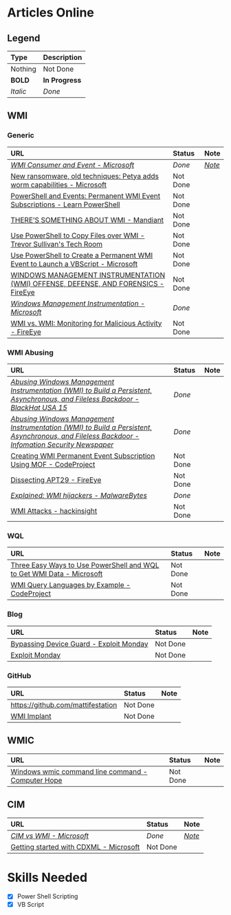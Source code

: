 # Articles Online
## Legend
| Type 	   | Description     |
| :--------| :-------------- |
| Nothing  | Not Done        |
| **BOLD** | **In Progress** |
| *Italic* | *Done*		       |

## WMI
### Generic
| URL | Status | Note |
| :-- | :----- | :--- |
| [*WMI Consumer and Event - Microsoft*](https://msdn.microsoft.com/en-us/library/aa389751(v=vs.85).aspx) | *Done* | [*Note*](Notes/Create_WMI_Events_Binding.md) |
| [New ransomware, old techniques: Petya adds worm capabilities - Microsoft](https://blogs.technet.microsoft.com/mmpc/2017/06/27/new-ransomware-old-techniques-petya-adds-worm-capabilities/) | Not Done | |
| [PowerShell and Events: Permanent WMI Event Subscriptions - Learn PowerShell](https://learn-powershell.net/2013/08/14/powershell-and-events-permanent-wmi-event-subscriptions/) | Not Done | |
| [THERE’S SOMETHING ABOUT WMI - Mandiant](https://www.sans.org/summit-archives/file/summit-archive-1492187258.pdf) | Not Done | |
| [Use PowerShell to Copy Files over WMI - Trevor Sullivan's Tech Room](https://trevorsullivan.net/2016/10/20/use-powershell-copy-files-wmi/) | Not Done | |
| [Use PowerShell to Create a Permanent WMI Event to Launch a VBScript - Microsoft](https://blogs.technet.microsoft.com/heyscriptingguy/2012/07/20/use-powershell-to-create-a-permanent-wmi-event-to-launch-a-vbscript/) | Not Done | |
| [WINDOWS MANAGEMENT INSTRUMENTATION (WMI) OFFENSE, DEFENSE, AND FORENSICS - FireEye](https://www.fireeye.com/content/dam/fireeye-www/global/en/current-threats/pdfs/wp-windows-management-instrumentation.pdf) | Not Done | |
| [*Windows Management Instrumentation - Microsoft*](https://msdn.microsoft.com/en-us/library/aa394582(v=vs.85).aspx) | *Done* | |
| [WMI vs. WMI: Monitoring for Malicious Activity - FireEye](https://www.fireeye.com/blog/threat-research/2016/08/wmi_vs_wmi_monitor.html) | Not Done | |


### WMI Abusing
| URL | Status | Note |
| :-- | :----- | :--- |
| [*Abusing Windows Management Instrumentation (WMI) to Build a Persistent, Asynchronous, and Fileless Backdoor - BlackHat USA 15*](https://www.blackhat.com/docs/us-15/materials/us-15-Graeber-Abusing-Windows-Management-Instrumentation-WMI-To-Build-A-Persistent%20Asynchronous-And-Fileless-Backdoor.pdf) | *Done* | |
| [*Abusing Windows Management Instrumentation (WMI) to Build a Persistent, Asynchronous, and Fileless Backdoor - Infomation Security Newspaper*](http://www.securitynewspaper.com/2015/10/10/abusing-windows-management-instrumentation-wmi-to-build-a-persistent-asynchronous-and-fileless-backdoor/) | *Done* | |
| [Creating WMI Permanent Event Subscription Using MOF - CodeProject](https://www.codeproject.com/Articles/28226/Creating-WMI-Permanent-Event-Subscriptions-Using-M) | Not Done | |
| [Dissecting APT29 - FireEye](https://www.fireeye.com/blog/threat-research/2017/03/dissecting_one_ofap.html) | Not Done | |
| [*Explained: WMI hijackers - MalwareBytes*](https://blog.malwarebytes.com/cybercrime/2016/10/explained-wmi-hijackers/) | *Done* | |
| [WMI Attacks - hackinsight](http://www.hackinsight.org/news,469.html) | Not Done | |

### WQL
| URL | Status | Note |
| :-- | :----- | :--- |
| [Three Easy Ways to Use PowerShell and WQL to Get WMI Data - Microsoft](https://blogs.technet.microsoft.com/heyscriptingguy/2012/07/10/three-easy-ways-to-use-powershell-and-wql-to-get-wmi-data/) | Not Done | |
| [WMI Query Languages by Example - CodeProject](https://www.codeproject.com/Articles/46390/WMI-Query-Language-by-Example) | Not Done | |


### Blog
| URL | Status | Note |
| :-- | :----- | :--- |
| [Bypassing Device Guard - Exploit Monday](http://www.exploit-monday.com/2017/07/bypassing-device-guard-with-dotnet-methods.html?m=1) | Not Done | |
| [Exploit Monday](http://www.exploit-monday.com/?m=1) | Not Done | |


### GitHub
| URL | Status | Note |
| :-- | :----- | :--- |
| https://github.com/mattifestation | Not Done | |
| [WMI Implant](https://github.com/ChrisTruncer/WMImplant) | Not Done | |

## WMIC
| URL | Status | Note |
| :-- | :----- | :--- |
| [Windows wmic command line command - Computer Hope](https://www.computerhope.com/wmic.htm) | Not Done | |

## CIM
| URL | Status | Note |
| :-- | :----- | :--- |
| [*CIM vs WMI - Microsoft*](https://blogs.technet.microsoft.com/heyscriptingguy/2016/02/08/should-i-use-cim-or-wmi-with-windows-powershell/) | *Done* | [*Note*](Notes/25092017/CIM_vs_WMI.md) |
| [Getting started with CDXML - Microsoft](https://msdn.microsoft.com/en-us/library/jj542525(v=vs.85).aspx) | Not Done | |



# Skills Needed
- [x] Power Shell Scripting
- [x] VB Script
